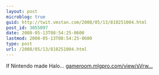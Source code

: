 ```yaml
---
layout: post
microblog: true
guid: http://twit.vmstan.com/2008/05/13/810251004.html
post_id: 3055097
date: 2008-05-13T08:54:25-0600
lastmod: 2008-05-13T08:54:25-0600
type: post
url: /2008/05/13/810251004.html
---
```

If Nintendo made Halo... [gameroom.mlgpro.com/view/sVrw...](http://gameroom.mlgpro.com/view/sVrwsulpz7BwQU.html)
